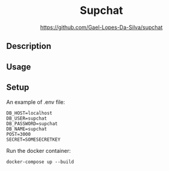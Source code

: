 <div align="center">
	<h1>Supchat</h1>
    <a href="https://github.com/Gael-Lopes-Da-Silva/railroad">https://github.com/Gael-Lopes-Da-Silva/supchat</a>
</div>


Description
------------------------------------------------------------------


Usage
------------------------------------------------------------------


Setup
------------------------------------------------------------------

An example of .env file:
```
DB_HOST=localhost
DB_USER=supchat
DB_PASSWORD=supchat
DB_NAME=supchat
POST=3000
SECRET=SOMESECRETKEY
```

Run the docker container:
```
docker-compose up --build
```
